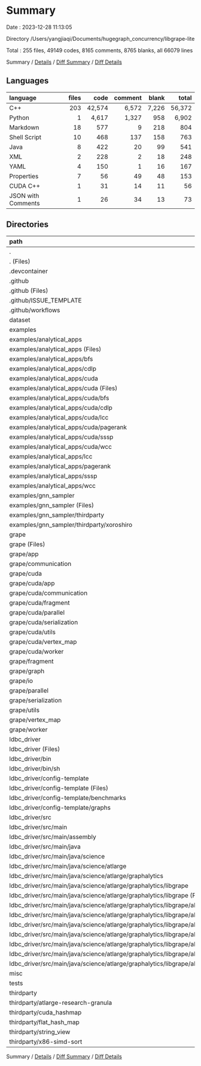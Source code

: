 # Summary

Date : 2023-12-28 11:13:05

Directory /Users/yangjiaqi/Documents/hugegraph_concurrency/libgrape-lite

Total : 255 files,  49149 codes, 8165 comments, 8765 blanks, all 66079 lines

Summary / [Details](details.md) / [Diff Summary](diff.md) / [Diff Details](diff-details.md)

## Languages
| language | files | code | comment | blank | total |
| :--- | ---: | ---: | ---: | ---: | ---: |
| C++ | 203 | 42,574 | 6,572 | 7,226 | 56,372 |
| Python | 1 | 4,617 | 1,327 | 958 | 6,902 |
| Markdown | 18 | 577 | 9 | 218 | 804 |
| Shell Script | 10 | 468 | 137 | 158 | 763 |
| Java | 8 | 422 | 20 | 99 | 541 |
| XML | 2 | 228 | 2 | 18 | 248 |
| YAML | 4 | 150 | 1 | 16 | 167 |
| Properties | 7 | 56 | 49 | 48 | 153 |
| CUDA C++ | 1 | 31 | 14 | 11 | 56 |
| JSON with Comments | 1 | 26 | 34 | 13 | 73 |

## Directories
| path | files | code | comment | blank | total |
| :--- | ---: | ---: | ---: | ---: | ---: |
| . | 255 | 49,149 | 8,165 | 8,765 | 66,079 |
| . (Files) | 5 | 362 | 3 | 106 | 471 |
| .devcontainer | 1 | 26 | 34 | 13 | 73 |
| .github | 8 | 201 | 10 | 38 | 249 |
| .github (Files) | 2 | 28 | 3 | 11 | 42 |
| .github/ISSUE_TEMPLATE | 3 | 46 | 6 | 16 | 68 |
| .github/workflows | 3 | 127 | 1 | 11 | 139 |
| dataset | 1 | 15 | 0 | 6 | 21 |
| examples | 92 | 12,846 | 2,269 | 2,316 | 17,431 |
| examples/analytical_apps | 81 | 10,925 | 1,646 | 1,893 | 14,464 |
| examples/analytical_apps (Files) | 9 | 1,119 | 137 | 159 | 1,415 |
| examples/analytical_apps/bfs | 7 | 487 | 140 | 119 | 746 |
| examples/analytical_apps/cdlp | 10 | 1,060 | 204 | 216 | 1,480 |
| examples/analytical_apps/cuda | 13 | 3,510 | 238 | 514 | 4,262 |
| examples/analytical_apps/cuda (Files) | 1 | 26 | 14 | 5 | 45 |
| examples/analytical_apps/cuda/bfs | 1 | 235 | 16 | 27 | 278 |
| examples/analytical_apps/cuda/cdlp | 1 | 666 | 30 | 93 | 789 |
| examples/analytical_apps/cuda/lcc | 6 | 1,722 | 106 | 232 | 2,060 |
| examples/analytical_apps/cuda/pagerank | 1 | 201 | 14 | 39 | 254 |
| examples/analytical_apps/cuda/sssp | 1 | 251 | 20 | 40 | 311 |
| examples/analytical_apps/cuda/wcc | 2 | 409 | 38 | 78 | 525 |
| examples/analytical_apps/lcc | 11 | 2,138 | 243 | 303 | 2,684 |
| examples/analytical_apps/pagerank | 17 | 1,581 | 343 | 329 | 2,253 |
| examples/analytical_apps/sssp | 7 | 430 | 201 | 124 | 755 |
| examples/analytical_apps/wcc | 7 | 600 | 140 | 129 | 869 |
| examples/gnn_sampler | 11 | 1,921 | 623 | 423 | 2,967 |
| examples/gnn_sampler (Files) | 10 | 1,791 | 169 | 358 | 2,318 |
| examples/gnn_sampler/thirdparty | 1 | 130 | 454 | 65 | 649 |
| examples/gnn_sampler/thirdparty/xoroshiro | 1 | 130 | 454 | 65 | 649 |
| grape | 104 | 21,287 | 3,786 | 4,097 | 29,170 |
| grape (Files) | 4 | 306 | 88 | 69 | 463 |
| grape/app | 7 | 373 | 193 | 103 | 669 |
| grape/communication | 3 | 1,224 | 47 | 185 | 1,456 |
| grape/cuda | 31 | 5,665 | 894 | 1,212 | 7,771 |
| grape/cuda/app | 2 | 82 | 90 | 20 | 192 |
| grape/cuda/communication | 1 | 168 | 14 | 35 | 217 |
| grape/cuda/fragment | 3 | 913 | 166 | 190 | 1,269 |
| grape/cuda/parallel | 4 | 1,746 | 210 | 359 | 2,315 |
| grape/cuda/serialization | 2 | 248 | 29 | 80 | 357 |
| grape/cuda/utils | 16 | 2,225 | 331 | 442 | 2,998 |
| grape/cuda/vertex_map | 1 | 128 | 24 | 28 | 180 |
| grape/cuda/worker | 2 | 155 | 30 | 58 | 243 |
| grape/fragment | 13 | 3,655 | 736 | 585 | 4,976 |
| grape/graph | 8 | 2,769 | 177 | 489 | 3,435 |
| grape/io | 5 | 484 | 139 | 104 | 727 |
| grape/parallel | 12 | 2,864 | 929 | 473 | 4,266 |
| grape/serialization | 3 | 534 | 50 | 109 | 693 |
| grape/utils | 13 | 2,511 | 410 | 564 | 3,485 |
| grape/vertex_map | 3 | 557 | 83 | 108 | 748 |
| grape/worker | 2 | 345 | 40 | 96 | 481 |
| ldbc_driver | 24 | 898 | 202 | 230 | 1,330 |
| ldbc_driver (Files) | 3 | 250 | 20 | 44 | 314 |
| ldbc_driver/bin | 6 | 118 | 116 | 37 | 271 |
| ldbc_driver/bin/sh | 6 | 118 | 116 | 37 | 271 |
| ldbc_driver/config-template | 6 | 53 | 46 | 45 | 144 |
| ldbc_driver/config-template (Files) | 4 | 31 | 24 | 24 | 79 |
| ldbc_driver/config-template/benchmarks | 1 | 8 | 6 | 7 | 21 |
| ldbc_driver/config-template/graphs | 1 | 14 | 16 | 14 | 44 |
| ldbc_driver/src | 9 | 477 | 20 | 104 | 601 |
| ldbc_driver/src/main | 9 | 477 | 20 | 104 | 601 |
| ldbc_driver/src/main/assembly | 1 | 55 | 0 | 5 | 60 |
| ldbc_driver/src/main/java | 8 | 422 | 20 | 99 | 541 |
| ldbc_driver/src/main/java/science | 8 | 422 | 20 | 99 | 541 |
| ldbc_driver/src/main/java/science/atlarge | 8 | 422 | 20 | 99 | 541 |
| ldbc_driver/src/main/java/science/atlarge/graphalytics | 8 | 422 | 20 | 99 | 541 |
| ldbc_driver/src/main/java/science/atlarge/graphalytics/libgrape | 8 | 422 | 20 | 99 | 541 |
| ldbc_driver/src/main/java/science/atlarge/graphalytics/libgrape (Files) | 2 | 312 | 20 | 61 | 393 |
| ldbc_driver/src/main/java/science/atlarge/graphalytics/libgrape/algorithms | 6 | 110 | 0 | 38 | 148 |
| ldbc_driver/src/main/java/science/atlarge/graphalytics/libgrape/algorithms/bfs | 1 | 20 | 0 | 7 | 27 |
| ldbc_driver/src/main/java/science/atlarge/graphalytics/libgrape/algorithms/cdlp | 1 | 20 | 0 | 6 | 26 |
| ldbc_driver/src/main/java/science/atlarge/graphalytics/libgrape/algorithms/lcc | 1 | 14 | 0 | 6 | 20 |
| ldbc_driver/src/main/java/science/atlarge/graphalytics/libgrape/algorithms/pr | 1 | 22 | 0 | 6 | 28 |
| ldbc_driver/src/main/java/science/atlarge/graphalytics/libgrape/algorithms/sssp | 1 | 20 | 0 | 7 | 27 |
| ldbc_driver/src/main/java/science/atlarge/graphalytics/libgrape/algorithms/wcc | 1 | 14 | 0 | 6 | 20 |
| misc | 6 | 5,032 | 1,358 | 1,087 | 7,477 |
| tests | 3 | 643 | 44 | 82 | 769 |
| thirdparty | 11 | 7,839 | 459 | 790 | 9,088 |
| thirdparty/atlarge-research-granula | 1 | 109 | 27 | 27 | 163 |
| thirdparty/cuda_hashmap | 2 | 327 | 41 | 35 | 403 |
| thirdparty/flat_hash_map | 3 | 3,496 | 38 | 236 | 3,770 |
| thirdparty/string_view | 1 | 1,155 | 152 | 376 | 1,683 |
| thirdparty/x86-simd-sort | 4 | 2,752 | 201 | 116 | 3,069 |

Summary / [Details](details.md) / [Diff Summary](diff.md) / [Diff Details](diff-details.md)